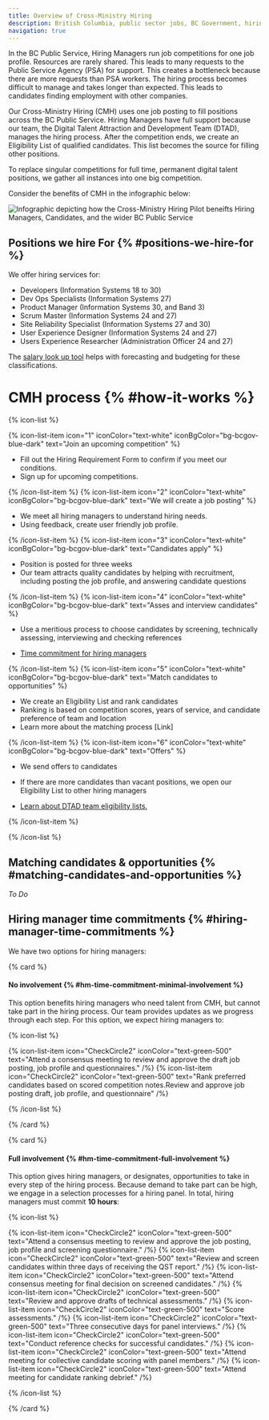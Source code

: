 ```yaml
---
title: Overview of Cross-Ministry Hiring
description: British Columbia, public sector jobs, BC Government, hiring services, CMH process
navigation: true
---
```


In the BC Public Service, Hiring Managers run job competitions for one job profile. Resources are rarely shared. This leads to many requests to the Public Service Agency (PSA) for support. This creates a bottleneck because there are more requests than PSA workers. The hiring process becomes difficult to manage and takes longer than expected. This leads to candidates finding employment with other companies.

Our Cross-Ministry Hiring (CMH) uses one job posting to fill positions across the BC Public Service. Hiring Managers have full support because our team, the Digital Talent Attraction and Development Team (DTAD), manages the hiring process. After the competition ends, we create an Eligibility List of qualified candidates. This list becomes the source for filling other positions.

To replace singular competitions for full time, permanent digital talent positions, we gather all instances into one big competition.

Consider the benefits of CMH in the infographic below:

![Infographic depicting how the Cross-Ministry Hiring Pilot beneifts Hiring Managers, Candidates, and the wider BC Public Service](https://raw.githubusercontent.com/bcgov/digital-talent/feature/markdown-content/packages/markdown-content/CMHP%20Content/20230503%20-%20CMHP%20overview.PNG)

## Positions we hire For {% #positions-we-hire-for %}

We offer hiring services for:

- Developers (Information Systems 18 to 30)
- Dev Ops Specialists (Information Systems 27)
- Product Manager (Information Systems 30, and Band 3)
- Scrum Master (Information Systems 24 and 27)
- Site Reliability Specialist (Information Systems 27 and 30)
- User Experience Designer (Information Systems 24 and 27)
- Users Experience Researcher (Administration Officer 24 and 27)

The [salary look up tool](https://www2.gov.bc.ca/gov/content/careers-myhr/all-employees/pay-benefits/salaries/salarylookuptool) helps with forecasting and budgeting for these classifications.

# CMH process {% #how-it-works %}

{% icon-list %}

{% icon-list-item icon="1" iconColor="text-white" iconBgColor="bg-bcgov-blue-dark" text="Join an upcoming competition" %}

- Fill out the Hiring Requirement Form to confirm if you meet our conditions.
- Sign up for upcoming competitions.

{% /icon-list-item %}
{% icon-list-item icon="2" iconColor="text-white" iconBgColor="bg-bcgov-blue-dark" text="We will create a job posting" %}

- We meet all hiring managers to understand hiring needs.
- Using feedback, create user friendly job profile.

{% /icon-list-item %}
{% icon-list-item icon="3" iconColor="text-white" iconBgColor="bg-bcgov-blue-dark" text="Candidates apply" %}

- Position is posted for three weeks
- Our team attracts quality candidates by helping with recruitment, including posting the job profile, and answering candidate questions

{% /icon-list-item %}
{% icon-list-item icon="4" iconColor="text-white" iconBgColor="bg-bcgov-blue-dark" text="Asses and interview candidates" %}

- Use a meritious process to choose candidates by screening, technically assessing, interviewing and checking references

- [Time commitment for hiring managers]()

{% /icon-list-item %}
{% icon-list-item icon="5" iconColor="text-white" iconBgColor="bg-bcgov-blue-dark" text="Match candidates to opportunities" %}

- We create an Eligibility List and rank candidates
- Ranking is based on competition scores, years of service, and candidate preference of team and location
- Learn more about the matching process [Link]

{% /icon-list-item %}
{% icon-list-item icon="6" iconColor="text-white" iconBgColor="bg-bcgov-blue-dark" text="Offers" %}

- We send offers to candidates
- If there are more candidates than vacant positions, we open our Eligibility List to other hiring managers

- [Learn about DTAD team eligibility lists.]()

{% /icon-list-item %}

{% /icon-list %}

## Matching candidates & opportunities {% #matching-candidates-and-opportunities %}

_To Do_

## Hiring manager time commitments {% #hiring-manager-time-commitments %}

We have two options for hiring managers:

{% card %}

#### No involvement {% #hm-time-commitment-minimal-involvement %}

This option benefits hiring managers who need talent from CMH, but cannot take part in the hiring process. Our team provides updates as we progress through each step. For this option, we expect hiring managers to:

{% icon-list %}

{% icon-list-item icon="CheckCircle2" iconColor="text-green-500" text="Attend a consensus meeting to review and approve the draft job posting, job profile and questionnaires." /%}
{% icon-list-item icon="CheckCircle2" iconColor="text-green-500" text="Rank preferred candidates based on scored competition notes.Review and approve job posting draft, job profile, and questionnaire" /%}

{% /icon-list %}

{% /card %}

{% card %}

#### Full involvement {% #hm-time-commitment-full-involvement %}

This option gives hiring managers, or designates, opportunities to take in every step of the hiring process. Because demand to take part can be high, we engage in a selection processes for a hiring panel. In total, hiring managers must commit **10 hours**:

{% icon-list %}

{% icon-list-item icon="CheckCircle2" iconColor="text-green-500" text="Attend a consensus meeting to review and approve the job posting, job profile and screening questionnaire." /%}
{% icon-list-item icon="CheckCircle2" iconColor="text-green-500" text="Review and screen candidates within three days of receiving the QST report." /%}
{% icon-list-item icon="CheckCircle2" iconColor="text-green-500" text="Attend consensus meeting for final decision on screened candidates." /%}
{% icon-list-item icon="CheckCircle2" iconColor="text-green-500" text="Review and approve drafts of technical assessments." /%}
{% icon-list-item icon="CheckCircle2" iconColor="text-green-500" text="Score assessments." /%}
{% icon-list-item icon="CheckCircle2" iconColor="text-green-500" text="Three consecutive days for panel interviews." /%}
{% icon-list-item icon="CheckCircle2" iconColor="text-green-500" text="Conduct reference checks for successful candidates." /%}
{% icon-list-item icon="CheckCircle2" iconColor="text-green-500" text="Attend meeting for collective candidate scoring with panel members." /%}
{% icon-list-item icon="CheckCircle2" iconColor="text-green-500" text="Attend meeting for candidate ranking debrief." /%}

{% /icon-list %}

{% /card %}
